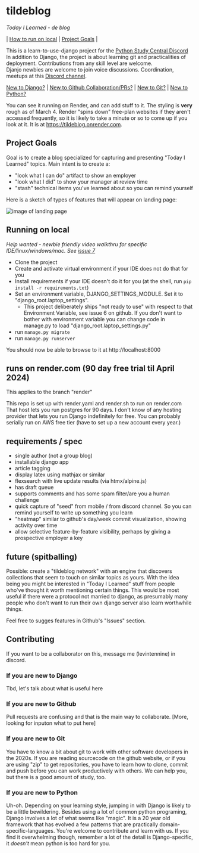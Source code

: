 # tildeblog

  *Today I Learned - de blog*

| [How to run on local](#running-on-local) | [Project Goals](#project-goals) |

This is a learn-to-use-django project for the [Python Study Central Discord](https://discord.com/invite/6pVFMUEKxX)
In addition to Django, the project is about learning git and practicalities of deployment.  Contributions from any skill level are welcome.  
Djanjo newbies are welcome to join voice discussions.  Coordination, meetups at this [Discord channel](https://discord.com/channels/1200518276023848970/1207695235313049610).

[New to Django?](#if-you-are-new-to-django) | [New to Github Collaboration/PRs?](#if-you-are-new-to-github) | [New to Git?](#if-you-are-new-to-git)  | [New to Python?](#if-you-are-new-to-python) 

You can see it running on Render, and can add stuff to it.  The styling is **very** rough as of March 4.  Render
"spins down" free-plan websites if they aren't accessed frequently, so it is likely to take a minute or so
to come up if you look at it.   It is at https://tildeblog.onrender.com.

## Project Goals
Goal is to create a blog specialized for capturing and presenting "Today I Learned" topics.  Main intent is to create a:
 - "look what I can do" artifact to show an employer 
 - "look what I did"  to show your manager at review time
 - "stash" technical items you've learned about so you can remind yourself

Here is a sketch of types of features that will appear on landing page:

![image of landing page](https://github.com/regularstuff/tildeblog/blob/main/sketch-landing-page.png)

## Running on local

*Help wanted - newbie friendly video walkthru for specific IDE/linux/windows/mac.  See [issue 7](https://github.com/regularstuff/tildeblog/issues/7)*


- Clone the project
- Create and activate virtual environment if your IDE does not do that for you
- Install requirements if your IDE doesn't do it for you (at the shell, run `pip install -r requirements.txt`)
- Set an environment variable, DJANGO_SETTINGS_MODULE.  Set it to "django_root.laptop_settings".
  - This project deliberately ships "not ready to use" with respect to that Environment Variable, see issue 6 on github.  If you don't want to bother with environment variable you can change code in manage.py to load "django_root.laptop_settings.py"
- run `manage.py migrate`
- run `manage.py runserver`

You should now be able to browse to it at http://localhost:8000


## runs on render.com (90 day free trial til April 2024)

This applies to the branch "render"

This repo is set up with render.yaml and render.sh to run on render.com
That host lets you run postgres for 90 days. I don't know of any hosting provider 
that lets you run Django indefinitely for free.  You can probably serially run on AWS free
tier (have to set up a new account every year.)
 
## requirements / spec

 - single author (not a group blog)
 - installable django app
 - article tagging
 - display latex using mathjax or similar
 - flexsearch with live update results (via htmx/alpine.js)
 - has draft queue
 - supports comments and has some spam filter/are you a human challenge
 - quick capture of "seed" from mobile / from discord channel.  So you can remind yourself to write up something you learn
 - "heatmap" similar to github's day/week commit visualization, showing activity over time
 - allow selective feature-by-feature visibility, perhaps by giving a prospective employer a key 

## future (spitballing)

Possible: create a "tildeblog network"  with an engine that discovers collections that seem to
touch on similar topics as yours.  With the idea being you might be interested in "Today I Learned" stuff from people who've
thought it worth mentioning certain things.  This would be most useful if there were a protocol not married to django, as
presumably many people who don't want to run their own django server also learn worthwhile things.



Feel free to sugges features in Github's "Issues" section.
 
## Contributing

If you want to be a collaborator on this, message me (levintennine) in discord.

### If you are new to Django

Tbd, let's talk about what is useful here

### If you are new to Github

Pull requests are confusing and that is the main way to collaborate.  [More, looking for inputon what to put here]

### If you are new to Git

You have to know a bit about git to work with other software developers in the 2020s.  If you are reading sourcecode
on the github website, or if you are using "zip" to get repositories, you have to learn how to clone, commit and 
push before you can work productively with others.  We can help you, but there is a good amount of study, too.

### If you are new to Python

Uh-oh.  Depending on your learning style, jumping in with Django is likely to be a little bewildering.  Besides 
using a lot of common python programing, Django involves a lot of what seems like "magic".  It is a 20 year old framework that
has evolved a few patterns that are practically domain-specific-languages.  You're welcome to contribute and
learn with us.  If you find it overwhelming though, remember a lot of the detail is Django-specific, it *doesn't*
mean python is too hard for you.

